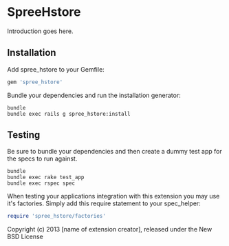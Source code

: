 SpreeHstore
===========

Introduction goes here.

Installation
------------

Add spree_hstore to your Gemfile:

```ruby
gem 'spree_hstore'
```

Bundle your dependencies and run the installation generator:

```shell
bundle
bundle exec rails g spree_hstore:install
```

Testing
-------

Be sure to bundle your dependencies and then create a dummy test app for the specs to run against.

```shell
bundle
bundle exec rake test_app
bundle exec rspec spec
```

When testing your applications integration with this extension you may use it's factories.
Simply add this require statement to your spec_helper:

```ruby
require 'spree_hstore/factories'
```

Copyright (c) 2013 [name of extension creator], released under the New BSD License
